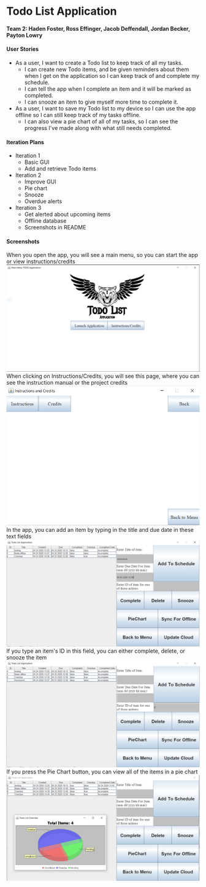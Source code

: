 # Todo List Application
#### Team 2: Haden Foster, Ross Effinger, Jacob Deffendall, Jordan Becker, Payton Lowry
#### User Stories
* As a user, I want to create a Todo list to keep track of all my tasks.
  *	I can create new Todo items, and be given reminders about them when I get on the application so I can keep track of and complete my schedule.
  * I can tell the app when I complete an item and it will be marked as completed.
  * I can snooze an item to give myself more time to complete it.
* As a user, I want to save my Todo list to my device so I can use the app offline so I can still keep track of my tasks offline.
  * I can also view a pie chart of all of my tasks, so I can see the progress I've made along with what still needs completed.
#### Iteration Plans
* Iteration 1
  * Basic GUI
  * Add and retrieve Todo items
* Iteration 2
  * Improve GUI
  * Pie chart
  * Snooze
  * Overdue alerts
* Iteration 3
  * Get alerted about upcoming items
  * Offline database
  * Screenshots in README
#### Screenshots
When you open the app, you will see a main menu, so you can start the app or view instructions/credits
![Menu](https://github.com/jddeffendall/TodoListApplication/blob/master/src/images/mainMenu.PNG)
When clicking on Instructions/Credits, you will see this page, where you can see the instruction manual or the project credits
![Credits](https://github.com/jddeffendall/TodoListApplication/blob/master/src/images/instructionsCredits.PNG)
In the app, you can add an item by typing in the title and due date in these text fields
![Add item](https://github.com/jddeffendall/TodoListApplication/blob/master/src/images/addItem.PNG)
If you type an item's ID in this field, you can either complete, delete, or snooze the item
![Edit item](https://github.com/jddeffendall/TodoListApplication/blob/master/src/images/editItem.PNG)
If you press the Pie Chart button, you can view all of the items in a pie chart
![Pie Chart](https://github.com/jddeffendall/TodoListApplication/blob/master/src/images/pieChart.PNG)